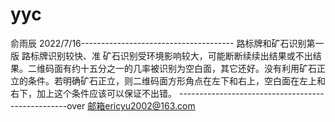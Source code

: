 # yyc
俞雨辰
2022/7/16--------------------------------------
路标牌和矿石识别第一版
路标牌识别较快、准
矿石识别受环境影响较大，可能断断续续出结果或不出结果。二维码面有约十五分之一的几率被识别为空白面，其它还好。没有利用矿石正立的条件。若明确矿石正立，则二维码面方形角点在左下和右上，空白面在左上和右下，加上这个条件应该可以保证不出错。
--------------------------------------------------over
邮箱ericyu2002@163.com
